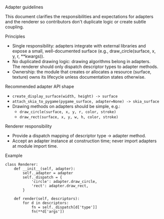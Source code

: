 Adapter guidelines

This document clarifies the responsibilities and expectations for adapters and
the renderer so contributors don't duplicate logic or create subtle coupling.

Principles
- Single responsibility: adapters integrate with external libraries and expose
  a small, well-documented surface (e.g., draw_circle(surface, x, y, r, **kwargs)).
- No duplicated drawing logic: drawing algorithms belong in adapters. The
  renderer should only dispatch descriptor types to adapter methods.
- Ownership: the module that creates or allocates a resource (surface,
  texture) owns its lifecycle unless documentation states otherwise.

Recommended adapter API shape
- `create_display_surface(width, height) -> surface`
- `attach_skia_to_pygame(pygame_surface, adapter=None) -> skia_surface`
- Drawing methods on adapters should be simple, e.g.:
  - `draw_circle(surface, x, y, r, color, stroke)`
  - `draw_rect(surface, x, y, w, h, color, stroke)`

Renderer responsibility
- Provide a dispatch mapping of descriptor type -> adapter method.
- Accept an adapter instance at construction time; never import adapters
  at module import time.

Example
```
class Renderer:
    def __init__(self, adapter):
        self._adapter = adapter
        self._dispatch = {
            'circle': adapter.draw_circle,
            'rect': adapter.draw_rect,
        }

    def render(self, descriptors):
        for d in descriptors:
            fn = self._dispatch[d['type']]
            fn(**d['args'])
```
